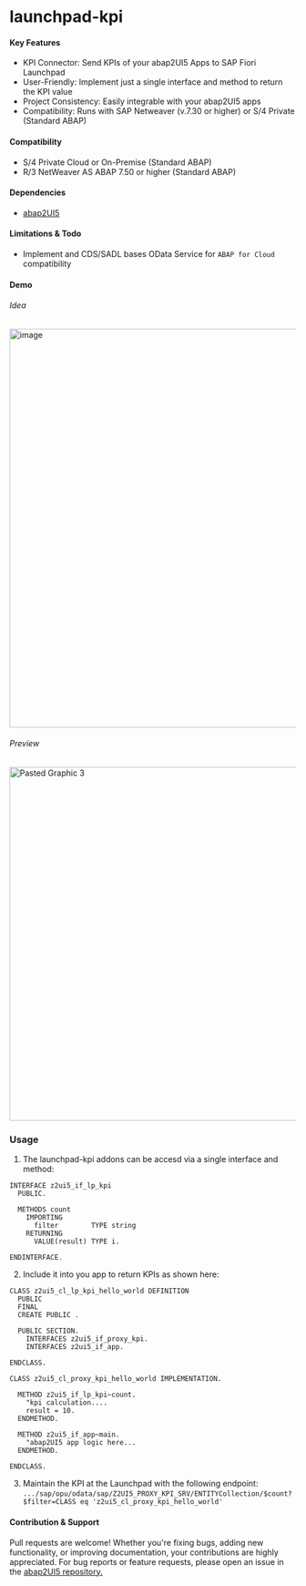 # launchpad-kpi

#### Key Features
* KPI Connector: Send KPIs of your abap2UI5 Apps to SAP Fiori Launchpad
* User-Friendly: Implement just a single interface and method to return the KPI value
* Project Consistency: Easily integrable with your abap2UI5 apps
* Compatibility: Runs with SAP Netweaver (v.7.30 or higher) or S/4 Private (Standard ABAP)

#### Compatibility
* S/4 Private Cloud or On-Premise (Standard ABAP)
* R/3 NetWeaver AS ABAP 7.50 or higher (Standard ABAP)

#### Dependencies
* [abap2UI5](https://github.com/abap2UI5/abap2UI5)

#### Limitations & Todo
* Implement and CDS/SADL bases OData Service for `ABAP for Cloud` compatibility

#### Demo
###### Idea
<img width="700" alt="image" src="https://github.com/abap2UI5/abap2UI5-connector_launchpad_kpi/assets/102328295/c7db9e46-6876-40d8-a632-be79e2fbcb91">

###### Preview
<img width="621" alt="Pasted Graphic 3" src="https://github.com/abap2UI5/abap2UI5-connector_launchpad_kpi/assets/102328295/1b24c31e-5570-4324-92d0-5db915394ceb">


### Usage
1. The launchpad-kpi addons can be accesd via a single interface and method:
```abap
INTERFACE z2ui5_if_lp_kpi
  PUBLIC.

  METHODS count
    IMPORTING
      filter        TYPE string
    RETURNING
      VALUE(result) TYPE i.

ENDINTERFACE.
```
2. Include it into you app to return KPIs as shown here:
```abap
CLASS z2ui5_cl_lp_kpi_hello_world DEFINITION
  PUBLIC
  FINAL
  CREATE PUBLIC .

  PUBLIC SECTION.
    INTERFACES z2ui5_if_proxy_kpi.
    INTERFACES z2ui5_if_app.

ENDCLASS.

CLASS z2ui5_cl_proxy_kpi_hello_world IMPLEMENTATION.

  METHOD z2ui5_if_lp_kpi~count.
    "kpi calculation....
    result = 10.
  ENDMETHOD.

  METHOD z2ui5_if_app~main.
    "abap2UI5 app logic here...
  ENDMETHOD.

ENDCLASS.
```

3. Maintain the KPI at the Launchpad with the following endpoint:
`.../sap/opu/odata/sap/Z2UI5_PROXY_KPI_SRV/ENTITYCollection/$count?$filter=CLASS eq 'z2ui5_cl_proxy_kpi_hello_world'`

#### Contribution & Support
Pull requests are welcome! Whether you're fixing bugs, adding new functionality, or improving documentation, your contributions are highly appreciated. For bug reports or feature requests, please open an issue in the [abap2UI5 repository.](https://github.com/abap2UI5/abap2UI5/issues)
